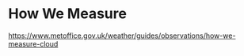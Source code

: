 How We Measure
==============
https://www.metoffice.gov.uk/weather/guides/observations/how-we-measure-cloud